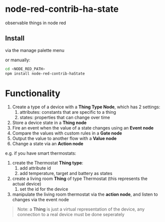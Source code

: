 # node-red-contrib-ha-state

observable things in node red

## Install

via the manage palette menu

or manually:

```bash
cd <NODE_RED_PATH>
npm install node-red-contrib-haState
```

# Functionality

1. Create a type of a device with a **Thing Type Node**, which has 2 settings:
   1. attributes: constants that are specific to a thing
   2. states: properties that can change over time
2. Store a device state in a **Thing node**
3. Fire an event when the value of a state changes using an **Event node**
4. Compare the values with custom rules in a **Gate node**
5. Output the value to another flow with a **Value node**
6. Change a state via an **Action node**

e.g. if you have smart thermostats:

1. create the Thermostat **Thing type**:
   1. add attribute id
   2. add temperature, target and battery as states
2. create a living room **Thing** of type Thermostat (this represents the actual device)
   1. set the id for the device
3. manipulate the living room thermostat via the **action node**, and listen to changes via the event node

> Note: a **Thing** is just a virtual representation of the device, any connection to a real device must be done seperately